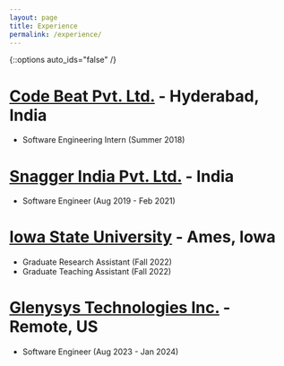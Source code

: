 ```yaml
---
layout: page
title: Experience
permalink: /experience/
---
```

{::options auto_ids="false" /}



# [Code Beat Pvt. Ltd.](https://codebeat.in/) - Hyderabad, India
  
   * Software Engineering Intern (Summer 2018)


# [Snagger India Pvt. Ltd.](https://snagger.in/) - India

 * Software Engineer (Aug 2019 - Feb 2021)


# [Iowa State University](https://www.ece.iastate.edu/) - Ames, Iowa 

   * Graduate Research Assistant (Fall 2022)
   * Graduate Teaching Assistant (Fall 2022)


# [Glenysys Technologies Inc.](https://www.glenysys.com/) - Remote, US

 * Software Engineer (Aug 2023 - Jan 2024)
